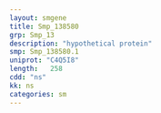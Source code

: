 ```yaml
---
layout: smgene
title: Smp_138580
grp: Smp_13
description: "hypothetical protein"
smp: Smp_138580.1
uniprot: "C4Q5I8"
length:   258
cdd: "ns"
kk: ns
categories: sm
---
```

